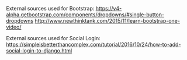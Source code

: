External sources used for Bootstrap:
https://v4-alpha.getbootstrap.com/components/dropdowns/#single-button-dropdowns
http://www.newthinktank.com/2015/11/learn-bootstrap-one-video/

External sources used for Social Login:
https://simpleisbetterthancomplex.com/tutorial/2016/10/24/how-to-add-social-login-to-django.html